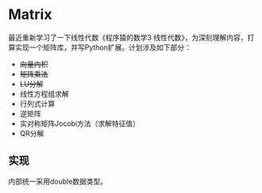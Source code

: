 # Matrix
最近重新学习了一下线性代数《程序猿的数学3 线性代数》，为深刻理解内容，打算实现一个矩阵库，并写Python扩展。计划涉及如下部分：

- ~~向量内积~~
- ~~矩阵乘法~~
- ~~LU分解~~
- 线性方程组求解
- 行列式计算
- 逆矩阵
- 实对称矩阵Jocobi方法（求解特征值）
- QR分解

## 实现
内部统一采用double数据类型。

